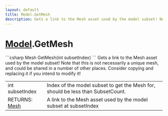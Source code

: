 ```yaml
---
layout: default
title: Model.GetMesh
description: Gets a link to the Mesh asset used by the model subset! Note that this is not necessarily a unique mesh, and could be shared in a number of other places. Consider copying and replacing it if you intend to modify it!
---
```

# [Model]({{site.url}}/Pages/Reference/Model.html).GetMesh

<div class='signature' markdown='1'>
```csharp
Mesh GetMesh(int subsetIndex)
```
Gets a link to the Mesh asset used by the model subset!
Note that this is not necessarily a unique mesh, and could be
shared in a number of other places. Consider copying and
replacing it if you intend to modify it!
</div>

|  |  |
|--|--|
|int subsetIndex|Index of the model subset to get the             Mesh for, should be less than SubsetCount.|
|RETURNS: [Mesh]({{site.url}}/Pages/Reference/Mesh.html)|A link to the Mesh asset used by the model subset at subsetIndex|




